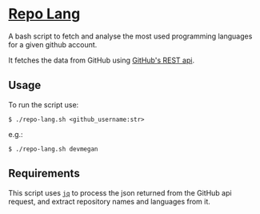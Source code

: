 # [Repo Lang](https://github.com/devmegan/repo-lang)

A bash script to fetch and analyse the most used programming languages for a given github account.

It fetches the data from GitHub using [GitHub's REST api](https://docs.github.com/rest).

## Usage

To run the script use:

`$ ./repo-lang.sh <github_username:str>`

e.g.:

`$ ./repo-lang.sh devmegan`

## Requirements

This script uses [`jq`](https://stedolan.github.io/jq/) to process the json returned from the GitHub api request, and extract repository names and languages from it.
